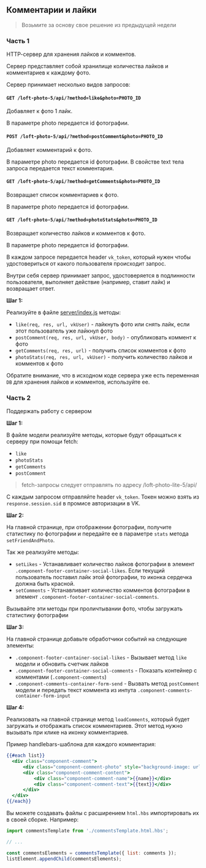 ## Комментарии и лайки

> Возьмите за основу свое решение из предыдущей недели

### Часть 1

HTTP-cервер для хранения лайков и комментов.

Сервер представляет собой хранилище количества лайков и комментариев к каждому фото.

Сервер принимает несколько видов запросов:

#### `GET /loft-photo-5/api/?method=like&photo=PHOTO_ID`

Добавляет к фото 1 лайк.

В параметре photo передается id фотографии.

#### `POST /loft-photo-5/api/?method=postComment&photo=PHOTO_ID`

Добавляет комментарий к фото.

В параметре photo передается id фотографии. В свойстве text тела запроса передается текст комментария.

#### `GET /loft-photo-5/api/?method=getComments&photo=PHOTO_ID`

Возвращает список комментариев к фото.

В параметре photo передается id фотографии.

#### `GET /loft-photo-5/api/?method=photoStats&photo=PHOTO_ID`

Возвращает количество лайков и комментов к фото.

В параметре photo передается id фотографии.

В каждом запросе передается header `vk_token`, который нужен чтобы удостовериться от какого пользователя происходит запрос.

Внутри себя сервер принимает запрос, удостоверяется в подлинности пользователя, выполняет действие (например, ставит лайк) и возвращает ответ.

**Шаг 1:**

Реализуйте в файле [server/index.js](server/index.js) методы:

- `like(req, res, url, vkUser)` - лайкнуть фото или снять лайк, если этот пользователь уже лайкнул фото
- `postComment(req, res, url, vkUser, body)` - опубликовать коммент к фото
- `getComments(req, res, url)` - получить список комментов к фото
- `photoStats(req, res, url, vkUser)` - получить количество лайков и комментов к фото

Обратите внимание, что в исходном коде сервера уже есть переменная `DB` для хранения лайков и комментов, используйте ее.

### Часть 2

Поддержать работу с сервером

**Шаг 1:**

В файле модели реализуйте методы, которые будут обращаться к серверу при помощи fetch:

- `like`
- `photoStats`
- `getComments`
- `postComment`

> fetch-запросы следует отправлять по адресу /loft-photo-lite-5/api/

С каждым запросом отправляйте header `vk_token`. Токен можно взять из `response.session.sid` в промисе авторизации в VK.

**Шаг 2:**

На главной странице, при отображении фотографии, получите статистику по фотографии и передайте ее в параметре `stats` метода `setFriendAndPhoto`.

Так же реализуйте методы:

- `setLikes` - Устанавливает количество лайков фотографии в элемент `.component-footer-container-social-likes`. Если текущий пользователь поставил лайк этой фотографии, то иконка сердечка должна быть красной.
- `setComments` - Устанавливает количество комментов фотографии в элемент `.component-footer-container-social-comments`.

Вызывайте эти методы при проличтывании фото, чтобы загружать статистику фотографии

**Шаг 3:**

На главной странице добавьте обработчики событий на следующие элементы:

- `.component-footer-container-social-likes` - Вызывает метод `like` модели и обновить счетчик лайков
- `.component-footer-container-social-comments` - Показать контейнер с комментами (`.component-comments`)
- `.component-comments-container-form-send` - Вызвать метод `postComment` модели и передать текст коммента из инпута `.component-comments-container-form-input`

**Шаг 4:**

Реализовать на главной странице метод `loadComments`, который будет загружать и отображать список комментариев. Этот метод нужно вызывать при клике на иконку комментариев.

Пример handlebars-шаблона для каждого комментария:

```handlebars
{{#each list}}
  <div class="component-comment">
      <div class="component-comment-photo" style="background-image: url('{{photo}}')"></div>
      <div class="component-comment-content">
          <div class="component-comment-name">{{name}}</div>
          <div class="component-comment-text">{{text}}</div>
      </div>
  </div>
{{/each}}
```

Вы можете создавать файлы с расширением `html.hbs` импортировать их в своей сборке. Например:

```js
import commentsTemplate from './commentsTemplate.html.hbs';

// ...

const commentsElements = commentsTemplate({ list: comments });
listElement.appendChild(commentsElements);
```
